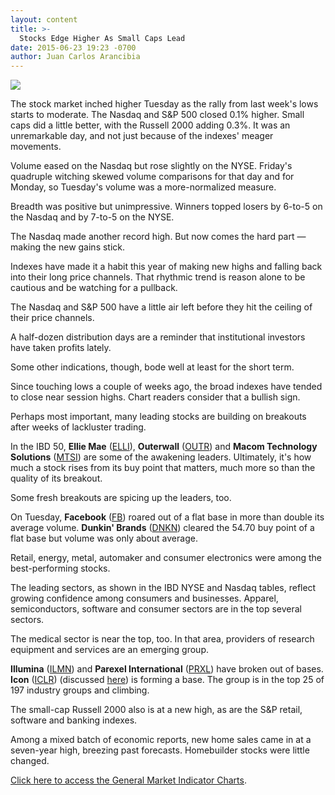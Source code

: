 ```yaml
---
layout: content
title: >-
  Stocks Edge Higher As Small Caps Lead
date: 2015-06-23 19:23 -0700
author: Juan Carlos Arancibia
---
```






![](https://www.investors.com/wp-content/uploads/ibd-migrated-images/MPv_150624_635706707436977683.png)









  

The stock market inched higher Tuesday as the rally from last week's lows starts to moderate. The Nasdaq and S&P 500 closed 0.1% higher. Small caps did a little better, with the Russell 2000 adding 0.3%. It was an unremarkable day, and not just because of the indexes' meager movements.

  

Volume eased on the Nasdaq but rose slightly on the NYSE. Friday's quadruple witching skewed volume comparisons for that day and for Monday, so Tuesday's volume was a more-normalized measure.

  

Breadth was positive but unimpressive. Winners topped losers by 6-to-5 on the Nasdaq and by 7-to-5 on the NYSE.

  

The Nasdaq made another record high. But now comes the hard part — making the new gains stick.

  

Indexes have made it a habit this year of making new highs and falling back into their long price channels. That rhythmic trend is reason alone to be cautious and be watching for a pullback.

  

The Nasdaq and S&P 500 have a little air left before they hit the ceiling of their price channels.

  

A half-dozen distribution days are a reminder that institutional investors have taken profits lately.

  

Some other indications, though, bode well at least for the short term.

  

Since touching lows a couple of weeks ago, the broad indexes have tended to close near session highs. Chart readers consider that a bullish sign.

  

Perhaps most important, many leading stocks are building on breakouts after weeks of lackluster trading.

  

In the IBD 50, **Ellie Mae** ([ELLI](https://research.investors.com/quote.aspx?symbol=ELLI)), **Outerwall** ([OUTR](https://research.investors.com/quote.aspx?symbol=OUTR)) and **Macom Technology Solutions** ([MTSI](https://research.investors.com/quote.aspx?symbol=MTSI)) are some of the awakening leaders. Ultimately, it's how much a stock rises from its buy point that matters, much more so than the quality of its breakout.

  

Some fresh breakouts are spicing up the leaders, too.

  

On Tuesday, **Facebook** ([FB](https://research.investors.com/quote.aspx?symbol=FB)) roared out of a flat base in more than double its average volume. **Dunkin' Brands** ([DNKN](https://research.investors.com/quote.aspx?symbol=DNKN)) cleared the 54.70 buy point of a flat base but volume was only about average.

  

Retail, energy, metal, automaker and consumer electronics were among the best-performing stocks.

  

The leading sectors, as shown in the IBD NYSE and Nasdaq tables, reflect growing confidence among consumers and businesses. Apparel, semiconductors, software and consumer sectors are in the top several sectors.

  

The medical sector is near the top, too. In that area, providers of research equipment and services are an emerging group.

  

**Illumina** ([ILMN](https://research.investors.com/quote.aspx?symbol=ILMN)) and **Parexel International** ([PRXL](https://research.investors.com/quote.aspx?symbol=PRXL)) have broken out of bases. **Icon** ([ICLR](https://research.investors.com/quote.aspx?symbol=ICLR)) (discussed [here](http://news.investors.com/investing-international-leaders/062315-758613-icon-tinkers-with-share-buybacks.htm)) is forming a base. The group is in the top 25 of 197 industry groups and climbing.

  

The small-cap Russell 2000 also is at a new high, as are the S&P retail, software and banking indexes.

  

Among a mixed batch of economic reports, new home sales came in at a seven-year high, breezing past forecasts. Homebuilder stocks were little changed.

  

[Click here to access the General Market Indicator Charts](https://www.investors.com/pdf/GMI_062415.pdf).




